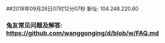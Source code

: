 ##2018年09月28日07时12分07秒 新址: 104.248.220.60
### 兔友常见问题及解答: https://github.com/wanggonging/d/blob/w/FAQ.md
